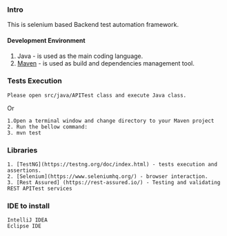 ### Intro
This is selenium based Backend test automation framework.

#### Development Environment

1. Java - is used as the main coding language. 
1. [Maven](https://maven.apache.org/) - is used as build and dependencies management tool.  

### Tests Execution

```
Please open src/java/APITest class and execute Java class.
```
Or 
```
1.Open a terminal window and change directory to your Maven project
2. Run the bellow command:
3. mvn test
```
### Libraries

```
1. [TestNG](https://testng.org/doc/index.html) - tests execution and assertions.
2. [Selenium](https://www.seleniumhq.org/) - browser interaction.
3. [Rest Assured] (https://rest-assured.io/) - Testing and validating REST APITest services 
```

### IDE to install
```
IntelliJ IDEA
Eclipse IDE
```